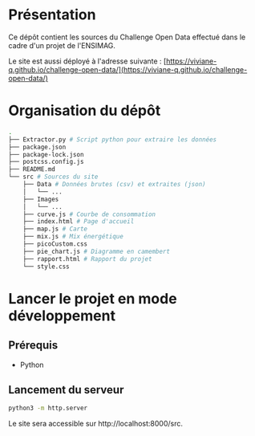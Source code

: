 # Présentation

Ce dépôt contient les sources du Challenge Open Data effectué dans le cadre d'un projet de l'ENSIMAG.

Le site est aussi déployé à l'adresse suivante : [https://viviane-q.github.io/challenge-open-data/](https://viviane-q.github.io/challenge-open-data/)

# Organisation du dépôt
```bash
.
├── Extractor.py # Script python pour extraire les données
├── package.json
├── package-lock.json
├── postcss.config.js
├── README.md
└── src # Sources du site
    ├── Data # Données brutes (csv) et extraites (json)
    │   └── ...
    ├── Images
    │   └── ...
    ├── curve.js # Courbe de consommation
    ├── index.html # Page d'accueil
    ├── map.js # Carte
    ├── mix.js # Mix énergétique
    ├── picoCustom.css
    ├── pie_chart.js # Diagramme en camembert
    ├── rapport.html # Rapport du projet
    └── style.css
```

# Lancer le projet en mode développement

## Prérequis 
- Python

## Lancement du serveur
```bash
python3 -m http.server
```
Le site sera accessible sur http://localhost:8000/src.

